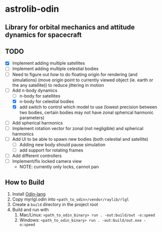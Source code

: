 # astrolib-odin

## Library for orbital mechanics and attitude dynamics for spacecraft

## TODO

- [x] Implement adding multiple satellites
- [ ] Implement adding multiple celestial bodies
- [ ] Need to figure out how to do floating origin for rendering (and simulations)
  (move origin point to currently viewed object (ie. earth or the any satellite)) to reduce jittering in motion
- [ ] Add n-body dynamics
  - [ ] n-body for satellites
  - [x] n-body for celestial bodies
  - [x] add switch to control which model to use (lowest precision between two bodies, certain bodies may not have zonal spherical harmonic parameters)
- [ ] Add spherical harmonics
- [ ] Implement rotation vector for zonal (not negligible) and spherical harmonics
- [ ] Add UI to be able to spawn new bodies (both celestial and satellite)
  - [ ] Adding new body should pause simulation
  - [ ] add support for rotating frames
- [ ] Add different controllers
- [ ] Implement/fix locked camera view
  - NOTE: currently only locks, cannot pan

## How to Build

1. Install [Odin-lang](https://odin-lang.org/docs/install/)
2. Copy myrlgl.odin into ```<path_to_odin>/vendor/raylib/rlgl```
3. Create a `build` directory in the project root
4. Build and run with
   1. Mac/Linux: `<path_to_odin_binary> run . -out:build/out -o:speed`
   2. Windows: `<path_to_odin_binary> run . -out:build/out.exe -o:speed`